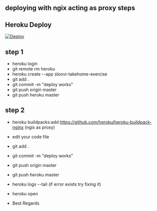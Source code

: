 ## deploying with ngix acting as proxy steps



## Heroku Deploy

[![Deploy](https://www.herokucdn.com/deploy/button.svg)](https://heroku.com/deploy)



## step 1
- heroku login
- git remote rm heroku 
- heroku create --app sloovi-takehome-exercise
-  git add .
- git commit -m "deploy works"
- git push origin master
- git push heroku master


## step 2
- heroku buildpacks:add https://github.com/heroku/heroku-buildpack-nginx      (ngix as proxy)
- edit your code file
-  git add .
- git commit -m "deploy works"
- git push origin master
- git push heroku master

- heroku logs --tail (if error exists try fixing it)
- heroku open

- Best Regards